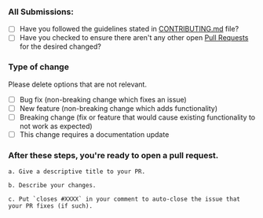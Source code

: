 ### All Submissions:

- [ ] Have you followed the guidelines stated in [CONTRIBUTING.md](https://github.com/pushkaraj2007/TechCreators/blob/main/CONTRIBUTING.md) file?
- [ ] Have you checked to ensure there aren't any other open [Pull Requests](https://github.com/pushkaraj2007/TechCreators/pulls ) for the desired changed?

<!-- You can erase any parts of this template not applicable to your Pull Request. -->

### Type of change

Please delete options that are not relevant.

- [ ] Bug fix (non-breaking change which fixes an issue)
- [ ] New feature (non-breaking change which adds functionality)
- [ ] Breaking change (fix or feature that would cause existing functionality to not work as expected)
- [ ] This change requires a documentation update

### **After** these steps, you're ready to open a pull request.

    a. Give a descriptive title to your PR.

    b. Describe your changes.

    c. Put `closes #XXXX` in your comment to auto-close the issue that your PR fixes (if such).